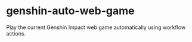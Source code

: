 # genshin-auto-web-game
Play the current Genshin Impact web game automatically using workflow actions.
